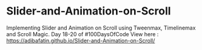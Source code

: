 # Slider-and-Animation-on-Scroll
Implementing Slider and Animation on Scroll using Tweenmax, Timelinemax and Scroll Magic.
Day 18-20 of #100DaysOfCode
View here :  https://adibafatin.github.io/Slider-and-Animation-on-Scroll/
